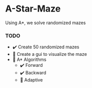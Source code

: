 # A-Star-Maze
Using A*, we solve randomized mazes

### TODO

* :heavy_check_mark: Create 50 randomized mazes
* :construction: Create a gui to visualize the maze
* :construction: A* Algorithms
    * :heavy_check_mark: Forward
    * :heavy_check_mark: Backward
    * :construction: Adaptive
